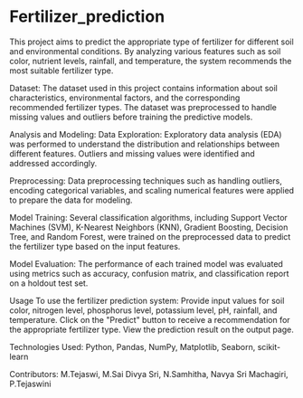 # Fertilizer_prediction
This project aims to predict the appropriate type of fertilizer for different soil and environmental conditions. By analyzing various features such as soil color, nutrient levels, rainfall, and temperature, the system recommends the most suitable fertilizer type.

Dataset:
The dataset used in this project contains information about soil characteristics, environmental factors, and the corresponding recommended fertilizer types. The dataset was preprocessed to handle missing values and outliers before training the predictive models.

Analysis and Modeling:
Data Exploration: Exploratory data analysis (EDA) was performed to understand the distribution and relationships between different features. Outliers and missing values were identified and addressed accordingly.

Preprocessing: Data preprocessing techniques such as handling outliers, encoding categorical variables, and scaling numerical features were applied to prepare the data for modeling.

Model Training: Several classification algorithms, including Support Vector Machines (SVM), K-Nearest Neighbors (KNN), Gradient Boosting, Decision Tree, and Random Forest, were trained on the preprocessed data to predict the fertilizer type based on the input features.

Model Evaluation: The performance of each trained model was evaluated using metrics such as accuracy, confusion matrix, and classification report on a holdout test set.

Usage
To use the fertilizer prediction system:
Provide input values for soil color, nitrogen level, phosphorus level, potassium level, pH, rainfall, and temperature.
Click on the "Predict" button to receive a recommendation for the appropriate fertilizer type.
View the prediction result on the output page.

Technologies Used:
Python,
Pandas,
NumPy,
Matplotlib,
Seaborn,
scikit-learn

Contributors:
        M.Tejaswi,
        M.Sai Divya Sri,
        N.Samhitha,
        Navya Sri Machagiri,
        P.Tejaswini
